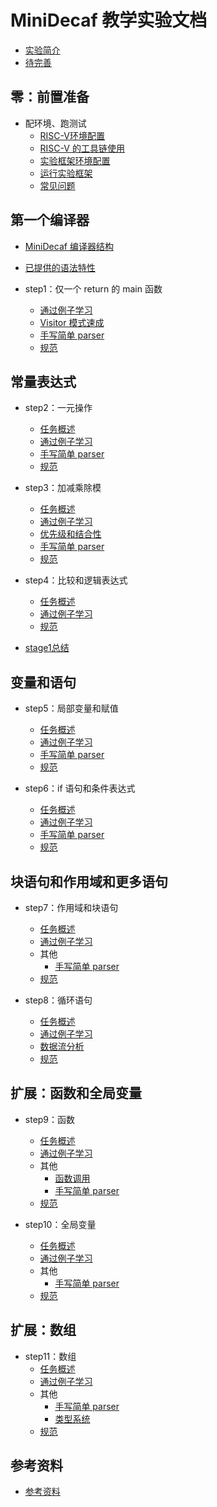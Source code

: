 # MiniDecaf 教学实验文档
* [实验简介](README.md)
* [待完善](docs/step0/todo.md)

## 零：前置准备
* 配环境、跑测试
  * [RISC-V环境配置](docs/step0/riscv_env.md)
  * [RISC-V 的工具链使用](docs/step0/riscv.md)
  * [实验框架环境配置](docs/step0/env.md)
  * [运行实验框架](docs/step0/testing.md)
  * [常见问题](docs/step0/faq.md)

## 第一个编译器

* [MiniDecaf 编译器结构](docs/step1/arch.md)
* [已提供的语法特性](docs/step1/provided.md)

* step1：仅一个 return 的 main 函数
  * [通过例子学习](docs/step1/example.md)
  * [Visitor 模式速成](docs/step1/visitor.md)
  * [手写简单 parser](docs/step1/manual-parser.md)
  * [规范](docs/step1/spec.md)

## 常量表达式
* step2：一元操作
  * [任务概述](docs/step2/intro.md)
  * [通过例子学习](docs/step2/example.md)
  * [手写简单 parser](docs/step2/manual-parser.md)
  * [规范](docs/step2/spec.md)

* step3：加减乘除模
  * [任务概述](docs/step3/intro.md)
  * [通过例子学习](docs/step3/example.md)
  * [优先级和结合性](docs/step3/precedence.md)
  * [手写简单 parser](docs/step3/manual-parser.md)
  * [规范](docs/step3/spec.md)

* step4：比较和逻辑表达式
  * [任务概述](docs/step4/intro.md)
  * [通过例子学习](docs/step4/example.md)
  * [规范](docs/step4/spec.md)
* [stage1总结](docs/step4/stage1.md)

## 变量和语句
* step5：局部变量和赋值
  * [任务概述](docs/step5/intro.md)
  * [通过例子学习](docs/step5/example.md)
  * [手写简单 parser](docs/step5/manual-parser.md)
  * [规范](docs/step5/spec.md)

* step6：if 语句和条件表达式
  * [任务概述](docs/step6/intro.md)
  * [通过例子学习](docs/step6/example.md)
  * [手写简单 parser](docs/step6/manual-parser.md)
  * [规范](docs/step6/spec.md)

## 块语句和作用域和更多语句
* step7：作用域和块语句
  * [任务概述](docs/step7/intro.md)
  * [通过例子学习](docs/step7/example.md)
  * 其他
    * [手写简单 parser](docs/step7/manual-parser.md)
  * [规范](docs/step7/spec.md)

* step8：循环语句
  * [任务概述](docs/step8/intro.md)
  * [通过例子学习](docs/step8/example.md)
  * [数据流分析](docs/step8/dataflow.md)
  * [规范](docs/step8/spec.md)

## 扩展：函数和全局变量
* step9：函数
  * [任务概述](docs/step9/intro.md)
  * [通过例子学习](docs/step9/example.md)
  * 其他
    * [函数调用](docs/step9/calling.md)
    * [手写简单 parser](docs/step9/manual-parser.md)
  * [规范](docs/step9/spec.md)

* step10：全局变量
  * [任务概述](docs/step10/intro.md)
  * [通过例子学习](docs/step10/example.md)
  * 其他
    * [手写简单 parser](docs/step10/manual-parser.md)
  * [规范](docs/step10/spec.md)

## 扩展：数组
* step11：数组
  * [任务概述](docs/step11/intro.md)
  * [通过例子学习](docs/step11/example.md)
  * 其他
    * [手写简单 parser](docs/step11/manual-parser.md)
    * [类型系统](docs/step11/typesystem.md)
  * [规范](docs/step11/spec.md)

## 参考资料
* [参考资料](REFERENCE.md)

